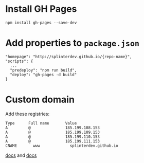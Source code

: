 # Install GH Pages

`npm install gh-pages --save-dev`

# Add properties to `package.json`

```
"homepage": "http://splinterdev.github.io/{repo-name}",
"scripts": {
  ...
  "predeploy": "npm run build",
  "deploy": "gh-pages -d build"
}
```

# Custom domain

Add these registries:

```
Type      Full name       Value
A         @               185.199.108.153
A         @               185.199.109.153
A         @               185.199.110.153
A         @               185.199.111.153
CNAME	    www	            splinterdev.github.io
```

[docs](https://docs.github.com/en/pages/configuring-a-custom-domain-for-your-github-pages-site/about-custom-domains-and-github-pages) and [docs](https://docs.github.com/en/pages/configuring-a-custom-domain-for-your-github-pages-site/managing-a-custom-domain-for-your-github-pages-site)

